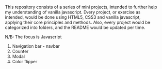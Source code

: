 This repository consists of a series of mini projects, intended to further help my understanding of vanilla javascript. Every project, or exercise as intended, would be done using HTML5, CSS3 and vanilla javascript, applying their core principles and methods. Also, every project would be categorized into folders, and the README would be updated per time.

N/B: The focus is Javascript

1. Navigation bar - navbar
2. Counter
3. Modal
4. Color flipper
